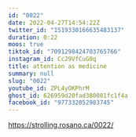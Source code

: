 ```yaml
---
id: "0022"
date: 2022-04-27T14:54:22Z
twitter_id: "1519330166635483137"
duration: 0:22
moos: true
tiktok_id: "7091298424703765766"
instagram_id: Cc29VfCuG0q
title: attention as medicine
summary: null
slug: "0022"
youtube_id: ZPL4yOKPhrM
ghost_id: 626959d20fad380001fc1f4a
facebook_id: "977332052983745"
---
```

https://strolling.rosano.ca/0022/
